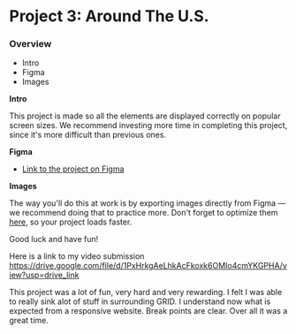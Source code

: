 # Project 3: Around The U.S.

### Overview  

* Intro  
* Figma  
* Images  
  
**Intro**
  
This project is made so all the elements are displayed correctly on popular screen sizes. We recommend investing more time in completing this project, since it's more difficult than previous ones.  
  
**Figma**  
  
* [Link to the project on Figma](https://www.figma.com/file/ii4xxsJ0ghevUOcssTlHZv/Sprint-3%3A-Around-the-US?node-id=0%3A1)  
  
**Images**  
  
The way you'll do this at work is by exporting images directly from Figma — we recommend doing that to practice more. Don't forget to optimize them [here](https://tinypng.com/), so your project loads faster. 
  
Good luck and have fun!



Here is a link to my video submission https://drive.google.com/file/d/1PxHrkgAeLhkAcFkoxk6OMIo4cmYKGPHA/view?usp=drive_link 

This project was a lot of fun, very hard and very rewarding. I felt I was able to really sink alot of stuff in surrounding GRID. I understand now what is expected from a responsive website. Break points are clear. Over all it was a great time. 
